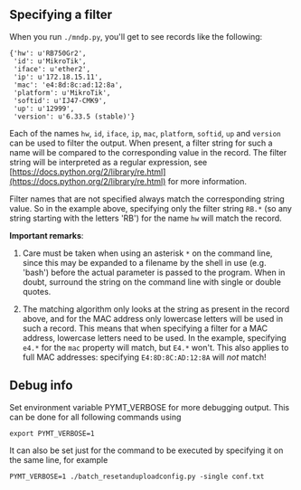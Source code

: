
Specifying a filter
-------------------
When you run `./mndp.py`, you'll get to see records like the following:

    {'hw': u'RB750Gr2',
     'id': u'MikroTik',
     'iface': u'ether2',
     'ip': u'172.18.15.11',
     'mac': 'e4:8d:8c:ad:12:8a',
     'platform': u'MikroTik',
     'softid': u'IJ47-CMK9',
     'up': u'12999',
     'version': u'6.33.5 (stable)'}

Each of the names `hw`, `id`, `iface`, `ip`, `mac`, `platform`, `softid`,
`up` and `version` can be used to filter the output. When present, a
filter string for such a name will be compared to the corresponding value
in the record. The filter string will be interpreted as a regular expression,
see [https://docs.python.org/2/library/re.html](https://docs.python.org/2/library/re.html) 
for more information.

Filter names that are not specified always match the corresponding string
value. So in the example above, specifying only the filter string `RB.*` (so 
any string starting with the letters 'RB') for the name `hw` will match the 
record.

**Important remarks**:

 1. Care must be taken when using an asterisk `*` on the command line, since
    this may be expanded to a filename by the shell in use (e.g. 'bash') before
    the actual parameter is passed to the program. When in doubt, surround the
    string on the command line with single or double quotes.

 2. The matching algorithm only looks at the string as present in the record
    above, and for the MAC address only lowercase letters will be used in such
    a record. This means that when specifying a filter for a MAC address, 
    lowercase letters need to be used. In the example, specifying `e4.*` for
    the `mac` property will match, but `E4.*` won't. This also applies to
    full MAC addresses: specifying `E4:8D:8C:AD:12:8A` will _not_ match!

Debug info
----------
Set environment variable PYMT_VERBOSE for more debugging output. This can
be done for all following commands using

    export PYMT_VERBOSE=1

It can also be set just for the command to be executed by specifying
it on the same line, for example

    PYMT_VERBOSE=1 ./batch_resetanduploadconfig.py -single conf.txt



